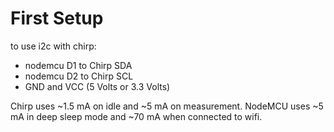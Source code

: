 # First Setup

to use i2c with chirp:

- nodemcu D1 to Chirp SDA
- nodemcu D2 to Chirp SCL
- GND and VCC (5 Volts or 3.3 Volts)

Chirp uses ~1.5 mA on idle and ~5 mA on measurement.
NodeMCU uses ~5 mA in deep sleep mode and ~70 mA when connected to wifi.
